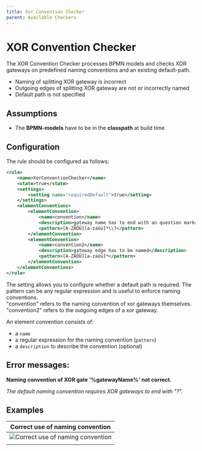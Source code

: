 ```yaml
---
title: Xor Convention Checker
parent: Available Checkers
---
```

XOR Convention Checker
=================================
The XOR Convention Checker processes BPMN models and checks XOR gateways on predefined naming conventions and an existing default-path.

- Naming of splitting XOR gateway is incorrect
- Outgoing edges of splitting XOR gateway are not or incorrectly named
- Default path is not specified

## Assumptions
- The **BPMN-models** have to be in the **classpath** at build time

## Configuration
The rule should be configured as follows:
```xml
<rule>
	<name>XorConventionChecker</name>
	<state>true</state>
	<settings>
		<setting name="requiredDefault">true</setting>
	</settings>
	<elementConventions>
		<elementConvention>
			<name>convention</name>
			<description>gateway name has to end with an question mark</description>
			<pattern>[A-ZÄÖÜ][a-zäöü]*\\?</pattern>
		</elementConvention>
		<elementConvention>
			<name>convention2</name>
			<description>gateway edge has to be named</description>
			<pattern>[A-ZÄÖÜ][a-zäöü]*</pattern>
		</elementConvention>
	</elementConventions>
</rule>

```
The setting allows you to configure whether a default path is required.
The pattern can be any regular expression and is useful to enforce naming conventions.  
"convention" refers to the naming convention of xor gateways themselves.  
"convention2" refers to the outgoing edges of a xor gateway.

An element convention consists of:
- a `name`
- a regular expression for the naming convention (`pattern`)
- a `description` to describe the convention (optional)

## Error messages:
**Naming convention of XOR gate '%gatewayName%' not correct.**

_The default naming convention requires XOR gateways to end with "?"._

## Examples

| **Correct use of naming convention**                                                                        | 
|:------------------------------------------------------------------------------------------------------:| 
|![Correct use of naming convention](../img/XorNamingConventionChecker.PNG "Correct naming convention specified")|
| |

